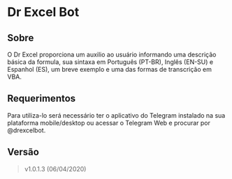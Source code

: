 # Dr Excel Bot

## Sobre
O Dr Excel proporciona um auxilio ao usuário informando uma descrição básica da formula, sua sintaxa em Português (PT-BR), Inglês (EN-SU) e Espanhol (ES), um breve exemplo e uma das formas de transcrição em VBA.

## Requerimentos

Para utiliza-lo será necessário ter o aplicativo do Telegram instalado na sua plataforma mobile/desktop ou acessar o Telegram Web e procurar por @drexcelbot.

## Versão
>v1.0.1.3 (06/04/2020)
